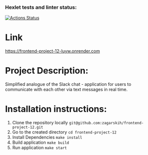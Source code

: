 ### Hexlet tests and linter status:
[![Actions Status](https://github.com/zagarskih/frontend-project-12/actions/workflows/hexlet-check.yml/badge.svg)](https://github.com/zagarskih/frontend-project-12/actions)

# Link
https://frontend-project-12-luyw.onrender.com

# Project Description:

Simplified analogue of the Slack chat - application for users to communicate with each other via text messages in real time.


# Installation instructions:
1. Clone the repository locally
`git@github.com:zagarskih/frontend-project-12.git`
2. Go to the created directory
`cd frontend-project-12`
3. Install Dependencies
`make install`
4. Build application
`make build`
5. Run application
`make start`